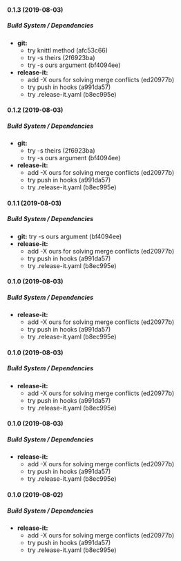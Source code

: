 #### 0.1.3 (2019-08-03)

##### Build System / Dependencies

* **git:**
  *  try knittl method (afc53c66)
  *  try -s theirs (2f6923ba)
  *  try -s ours argument (bf4094ee)
* **release-it:**
  *  add -X ours for solving merge conflicts (ed20977b)
  *  try push in hooks (a991da57)
  *  try .release-it.yaml (b8ec995e)

#### 0.1.2 (2019-08-03)

##### Build System / Dependencies

* **git:**
  *  try -s theirs (2f6923ba)
  *  try -s ours argument (bf4094ee)
* **release-it:**
  *  add -X ours for solving merge conflicts (ed20977b)
  *  try push in hooks (a991da57)
  *  try .release-it.yaml (b8ec995e)

#### 0.1.1 (2019-08-03)

##### Build System / Dependencies

* **git:**  try -s ours argument (bf4094ee)
* **release-it:**
  *  add -X ours for solving merge conflicts (ed20977b)
  *  try push in hooks (a991da57)
  *  try .release-it.yaml (b8ec995e)

#### 0.1.0 (2019-08-03)

##### Build System / Dependencies

* **release-it:**
  *  add -X ours for solving merge conflicts (ed20977b)
  *  try push in hooks (a991da57)
  *  try .release-it.yaml (b8ec995e)

#### 0.1.0 (2019-08-03)

##### Build System / Dependencies

* **release-it:**
  *  add -X ours for solving merge conflicts (ed20977b)
  *  try push in hooks (a991da57)
  *  try .release-it.yaml (b8ec995e)

#### 0.1.0 (2019-08-03)

##### Build System / Dependencies

* **release-it:**
  *  add -X ours for solving merge conflicts (ed20977b)
  *  try push in hooks (a991da57)
  *  try .release-it.yaml (b8ec995e)

#### 0.1.0 (2019-08-02)

##### Build System / Dependencies

* **release-it:**
  *  add -X ours for solving merge conflicts (ed20977b)
  *  try push in hooks (a991da57)
  *  try .release-it.yaml (b8ec995e)

